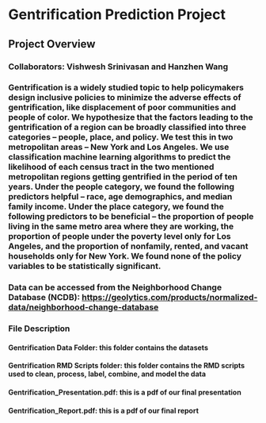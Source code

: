 # Gentrification Prediction Project
## Project Overview
### Collaborators: Vishwesh Srinivasan and Hanzhen Wang
### Gentrification is a widely studied topic to help policymakers design inclusive policies to minimize the adverse effects of gentrification, like displacement of poor communities and people of color. We hypothesize that the factors leading to the gentrification of a region can be broadly classified into three categories – people, place, and policy. We test this in two metropolitan areas – New York and Los Angeles. We use classification machine learning algorithms to predict the likelihood of each census tract in the two mentioned metropolitan regions getting gentrified in the period of ten years. Under the people category, we found the following predictors helpful – race, age demographics, and median family income. Under the place category, we found the following predictors to be beneficial – the proportion of people living in the same metro area where they are working, the proportion of people under the poverty level only for Los Angeles, and the proportion of nonfamily, rented, and vacant households only for New York. We found none of the policy variables to be statistically significant.

### Data can be accessed from the Neighborhood Change Database (NCDB): https://geolytics.com/products/normalized-data/neighborhood-change-database

### File Description
#### Gentrification Data Folder: this folder contains the datasets
#### Gentrification RMD Scripts folder: this folder contains the RMD scripts used to clean, process, label, combine, and model the data
#### Gentrification_Presentation.pdf: this is a pdf of our final presentation
#### Gentrification_Report.pdf: this is a pdf of our final report
